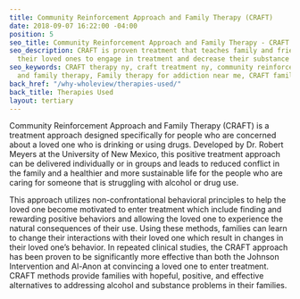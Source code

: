 ```yaml
---
title: Community Reinforcement Approach and Family Therapy (CRAFT)
date: 2018-09-07 16:22:00 -04:00
position: 5
seo_title: Community Reinforcement Approach and Family Therapy - CRAFT Therapy NY
seo_description: CRAFT is proven treatment that teaches family and friends to help
  their loved ones to engage in treatment and decrease their substance use.
seo_keywords: CRAFT therapy ny, craft treatment ny, community reinforcement approach
  and family therapy, Family therapy for addiction near me, CRAFT family therapy
back_href: "/why-wholeview/therapies-used/"
back_title: Therapies Used
layout: tertiary
---
```


Community Reinforcement Approach and Family Therapy (CRAFT) is a treatment approach designed specifically for people who are concerned about a loved one who is drinking or using drugs.  Developed by Dr. Robert Meyers at the University of New Mexico, this positive treatment approach can be delivered individually or in groups and leads to reduced conflict in the family and a healthier and more sustainable life for the people who are caring for someone that is struggling with alcohol or drug use.

This approach utilizes non-confrontational behavioral principles to help the loved one become motivated to enter treatment which include finding and rewarding positive behaviors and allowing the loved one to experience the natural consequences of their use. Using these methods, families can learn to change their interactions with their loved one which result in changes in their loved one’s behavior. In repeated clinical studies, the CRAFT approach has been proven to be significantly more effective than both the Johnson Intervention and Al-Anon at convincing a loved one to enter treatment. CRAFT methods provide families with hopeful, positive, and effective alternatives to addressing alcohol and substance problems in their families.
